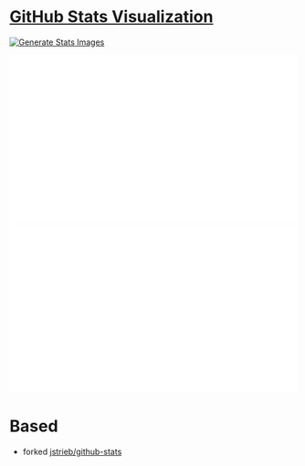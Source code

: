 # [GitHub Stats Visualization](https://github.com/jstrieb/github-stats)

[![Generate Stats Images](https://github.com/milankomaj/stats/actions/workflows/main.yml/badge.svg)](https://github.com/milankomaj/stats/actions/workflows/main.yml)

![](https://github.com/milankomaj/stats/blob/master/generated/overview.svg)
![](https://github.com/milankomaj/stats/blob/master/generated/languages.svg)

</a>



# Based

- forked
  [jstrieb/github-stats](https://github.com/jstrieb/github-stats)

